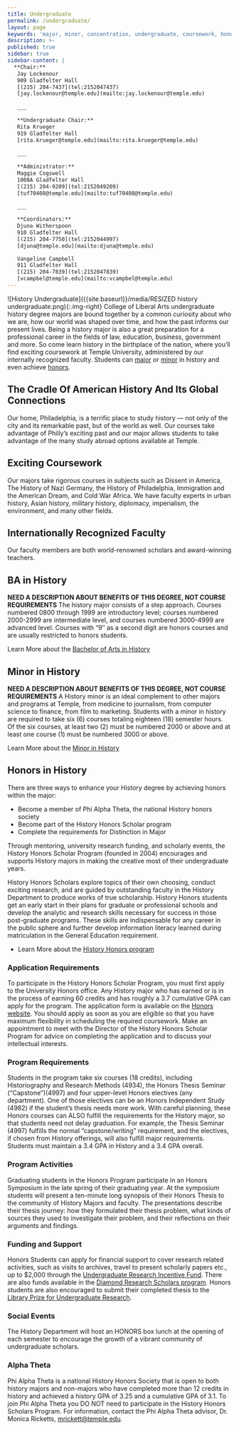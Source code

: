 ```yaml
---
title: Undergraduate
permalink: /undergraduate/
layout: page
keywords: 'major, minor, concentration, undergraduate, coursework, honors, funding, alpha theta'
description: >-
published: true
sidebar: true
sidebar-content: |
  **Chair:**  
   Jay Lockenour  
   909 Gladfelter Hall  
   [(215) 204-7437](tel:2152047437)  
   [jay.lockenour@temple.edu](mailto:jay.lockenour@temple.edu)  
   
   ___
   
   **Undergraduate Chair:**  
   Rita Krueger  
   919 Gladfelter Hall    
   [rita.krueger@temple.edu](mailto:rita.krueger@temple.edu)  
   
   ___
   
   **Administrator:**  
   Maggie Cogswell  
   1008A Gladfelter Hall   
   [(215) 204-9209](tel:2152049209)  
   [tuf70408@temple.edu](mailto:tuf70408@temple.edu)  
   
   ___

   **Coordinators:**  
   Djuna Witherspoon  
   910 Gladfelter Hall    
   [(215) 204-7750](tel:2152044997)   
   [djuna@temple.edu](mailto:djuna@temple.edu)  

   Vangeline Campbell  
   911 Gladfelter Hall    
   [(215) 204-7839](tel:2152047839)  
   [vcampbel@temple.edu](mailto:vcampbel@temple.edu)
---
```

![History Undergraduate]({{site.baseurl}}/media/RESIZED history undergraduate.png){:.img-right}
College of Liberal Arts undergraduate history degree majors are bound together by a common curiosity about who we are, how our world was shaped over time, and how the past informs our present lives. Being a history major is also a great preparation for a professional career in the fields of law, education, business, government and more. So come learn history in the birthplace of the nation, where you’ll find exciting coursework at Temple University, administered by our internally recognized faculty. Students can [major](#ba-in-history) or [minor](#minor-in-history) in history and even achieve [honors](#honors-in-history).

## The Cradle Of American History And Its Global Connections
Our home, Philadelphia, is a terrific place to study history — not only of the city and its remarkable past, but of the world as well. Our courses take advantage of Philly’s exciting past and our major allows students to take advantage of the many study abroad options available at Temple.

## Exciting Coursework
Our majors take rigorous courses in subjects such as Dissent in America, The History of Nazi Germany, the History of Philadelphia, Immigration and the American Dream, and Cold War Africa. We have faculty experts in urban history, Asian history, military history, diplomacy, imperialism, the environment, and many other fields.

## Internationally Recognized Faculty
Our faculty members are both world-renowned scholars and award-winning teachers.

## BA in History
**NEED A DESCRIPTION ABOUT BENEFITS OF THIS DEGREE, NOT COURSE REQUIREMENTS** 
The history major consists of a step approach. Courses numbered 0800 through 1999 are introductory level; courses numbered 2000-2999 are intermediate level, and courses numbered 3000-4999 are advanced level. Courses with “9″ as a second digit are honors courses and are usually restricted to honors students.

Learn More about the [Bachelor of Arts in History](http://bulletin.temple.edu/undergraduate/liberal-arts/history/ba-history/)

## Minor in History
**NEED A DESCRIPTION ABOUT BENEFITS OF THIS DEGREE, NOT COURSE REQUIREMENTS** 
A History minor is an ideal complement to other majors and programs at Temple, from medicine to journalism, from computer science to finance, from film to marketing. Students with a minor in history are required to take six (6) courses totaling eighteen (18) semester hours. Of the six courses, at least two (2) must be numbered 2000 or above and at least one course (1) must be numbered 3000 or above.

Learn More about the [Minor in History](http://bulletin.temple.edu/undergraduate/liberal-arts/history/minor-history/)

## Honors in History
There are three ways to enhance your History degree by achieving honors within the major:

- Become a member of Phi Alpha Theta, the national History honors society
- Become part of the History Honors Scholar program
- Complete the requirements for Distinction in Major

Through mentoring, university research funding, and scholarly events, the History Honors Scholar Program (founded in 2004) encourages and supports History majors in making the creative most of their undergraduate years.

History Honors Scholars explore topics of their own choosing, conduct exciting research, and are guided by outstanding faculty in the History Department to produce works of true scholarship. History Honors students get an early start in their plans for graduate or professional schools and develop the analytic and research skills necessary for success in those post-graduate programs. These skills are indispensable for any career in the public sphere and further develop information literacy learned during matriculation in the General Education requirement.

- Learn More about the [History Honors program](http://bulletin.temple.edu/undergraduate/liberal-arts/history/ba-history/)

### Application Requirements
To participate in the History Honors Scholar Program, you must first apply to the University Honors office. Any History major who has earned or is in the process of earning 60 credits and has roughly a 3.7 cumulative GPA can apply for the program. The application form is available on the [Honors website](http://honors.temple.edu/). You should apply as soon as you are eligible so that you have maximum flexibility in scheduling the required coursework. Make an appointment to meet with the Director of the History Honors Scholar Program for advice on completing the application and to discuss your intellectual interests.

### Program Requirements
Students in the program take six courses (18 credits), including Historiography and Research Methods (4934), the Honors Thesis Seminar (“Capstone”)(4997) and four upper-level Honors electives (any department). One of those electives can be an Honors Independent Study (4982) if the student’s thesis needs more work. With careful planning, these Honors courses can ALSO fulfill the requirements for the History major, so that students need not delay graduation. For example, the Thesis Seminar (4997) fulfills the normal “capstone/writing” requirement, and the electives, if chosen from History offerings, will also fulfill major requirements. Students must maintain a 3.4 GPA in History and a 3.4 GPA overall.

### Program Activities
Graduating students in the Honors Program participate in an Honors Symposium in the late spring of their graduating year. At the symposium students will present a ten-minute long synopsis of their Honors Thesis to the community of History Majors and faculty. The presentations describe their thesis journey: how they formulated their thesis problem, what kinds of sources they used to investigate their problem, and their reflections on their arguments and findings.

### Funding and Support
Honors Students can apply for financial support to cover research related activities, such as visits to archives, travel to present scholarly papers etc., up to $2,000 through the [Undergraduate Research Incentive Fund](http://www.temple.edu/vpus/opportunities/URIF.htm). There are also funds available in the [Diamond Research Scholars program](http://www.temple.edu/vpus/opportunities/researchscholars.htm). Honors students are also encouraged to submit their completed thesis to the [Library Prize for Undergraduate Research](http://guides.temple.edu/libraryprize).

### Social Events
The History Department will host an HONORS box lunch at the opening of each semester to encourage the growth of a vibrant community of undergraduate scholars.

### Alpha Theta
Phi Alpha Theta is a national History Honors Society that is open to both history majors and non-majors who have completed more than 12 credits in history and achieved a history GPA of 3.25 and a cumulative GPA of 3.1. To join Phi Alpha Theta you DO NOT need to participate in the History Honors Scholars Program. For information, contact the Phi Alpha Theta advisor, Dr. Monica Ricketts, [mrickett@temple.edu](mailto:mrickett@temple.edu).
